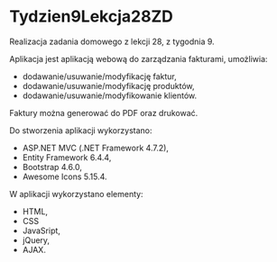 # Tydzien9Lekcja28ZD
Realizacja zadania domowego z lekcji 28, z tygodnia 9.

Aplikacja jest aplikacją webową do zarządzania fakturami, umożliwia:
- dodawanie/usuwanie/modyfikację faktur,
- dodawanie/usuwanie/modyfikację produktów,
- dodawanie/usuwanie/modyfikowanie klientów.

Faktury można generować do PDF oraz drukować.

Do stworzenia aplikacji wykorzystano:
- ASP.NET MVC (.NET Framework 4.7.2),
- Entity Framework 6.4.4,
- Bootstrap 4.6.0,
- Awesome Icons 5.15.4.

W aplikacji wykorzystano elementy:
- HTML,
- CSS
- JavaSript,
- jQuery,
- AJAX.
